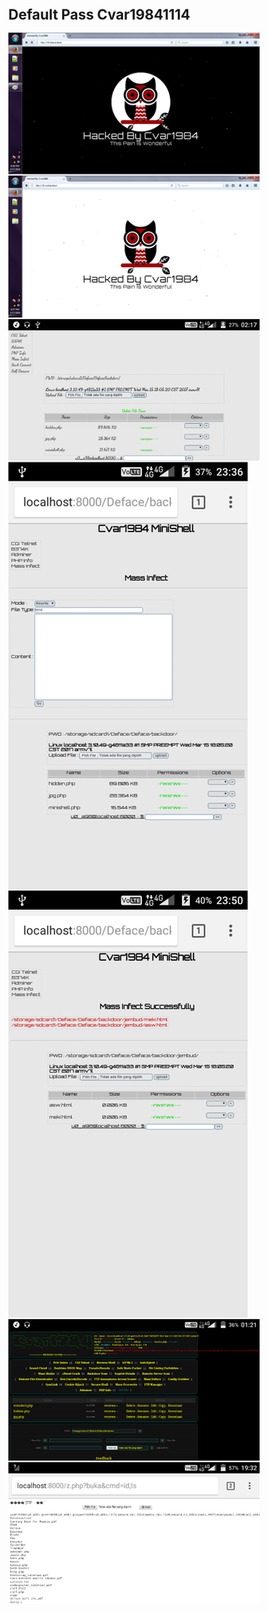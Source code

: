 <h1>Default Pass Cvar19841114</h1>
<img src="images/black.png" />
<img src="images/white.png" />
<img src="images/minishell.jpg" />
<img src="images/minishell2.jpg" />
<img src="images/minishell3.jpg" />
<img src="images/hidden.jpg" />
<img src="images/z.php.jpg" />